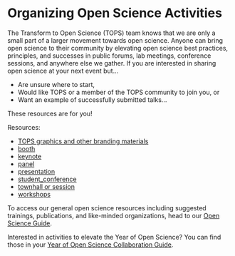 # Organizing Open Science Activities

The Transform to Open Science (TOPS) team knows that we are only a small part of a larger movement towards open science. Anyone can bring open science to their community by elevating open science best practices, principles, and successes in public forums, lab meetings, conference sessions, and anywhere else we gather. If you are interested in sharing open science at your next event but...
- Are unsure where to start,
- Would like TOPS or a member of the TOPS community to join you, or
- Want an example of successfully submitted talks...

These resources are for you!

Resources:
- [TOPS graphics and other branding materials](./branding_and_graphics/readme.md)
- [booth](./booth/readme.md)
- [keynote](./keynote/readme.md)
- [panel](./panel/readme.md)
- [presentation](./presentation/readme.md)
- [student_conference](./student_conference/readme.md)
- [townhall or session](./townhall/readme.md)
- [workshops](./workshops/readme.md)

To access our general open science resources including suggested trainings, publications, and like-minded organizations, head to our [Open Science Guide](/Open_Science_Cookbook/readme.md). 

Interested in activities to elevate the Year of Open Science? You can find those in your [Year of Open Science Collaboration Guide](/Year_of_Open_Science_Cookbook/readme.md).
